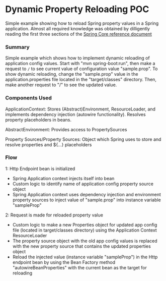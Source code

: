 # Dynamic Property Reloading POC

Simple example showing how to reload Spring property values in a Spring application. Almost all required knowledge was obtained by dilligently reading the first three sections of the [Spring Core reference document](https://docs.spring.io/spring/docs/current/spring-framework-reference/core.html#spring-core)

### Summary

Simple example which shows how to implement dynamic reloading of application config values.  Start with "mvn spring-boot:run", then make a request to `/` to see current value of configuration value "sample.prop".  To show dynamic reloading, change the "sample.prop" value in the application.properties file located in the "target/classes" directory.  Then, make another request to "/" to see the updated value.

### Components Used

ApplicationContext: Stores (Abstract)Environment, ResourceLoader, and implements dependency injection (autowire functionality).  Resolves property placeholders in beans.

AbstractEnvironment: Provides access to PropertySources

Property Sources/Property Sources: Object which Spring uses to store and resolve properties and ${...} placeholders

### Flow

1: Http Endpoint bean is initialized

* Spring Application context injects itself into bean
* Custom logic to identify name of application config property source object
* Spring Application context uses dependency injection and environment property sources to inject value of "sample.prop" into instance variable "sampleProp"

2: 	Request is made for reloaded property value

* Custom logic to make a new Properties object for updated app config file (located in target/classes directory) using the Application Context ResourceLoader
* The property source object with the old app config values is replaced with the new
	property source that contains the updated properties object
* Reload the injected value (instance variable "sampleProp") in the Http endpoint bean by using the Bean Factory method "autowireBeanProperties" with the current bean as the target for reloading
